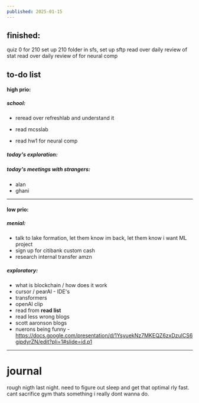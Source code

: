 ```yaml
---
published: 2025-01-15
---
```


## finished:

quiz 0 for 210
set up 210 folder in sfs, set up sftp
read over daily review of stat
read over daily review of for neural comp
## to-do list

#### high prio:

##### school:
- reread over refreshlab and understand it

- read mcsslab
- read hw1 for neural comp
##### today's exploration:
##### today's meetings with strangers:
- alan 
- ghani

----

#### low prio:
##### menial:
- talk to lake formation, let them know im back, let them know i want ML project
- sign up for citibank custom cash
- research internal transfer amzn
##### exploratory:
- what is blockchain / how does it work
- cursor / pearAI - IDE's
- transformers  
- openAI clip
- read from **read list** 
- read less wrong blogs
- scott aaronson blogs
- nuerons being funny - https://docs.google.com/presentation/d/1YsyuekNz7MKEQZ6zxDzulCS6gipdyrZN/edit?pli=1#slide=id.p1

---
# journal

rough nigth last night. need to figure out sleep and get that optimal rly fast. cant sacrifice gym thats something i really dont wanna do.